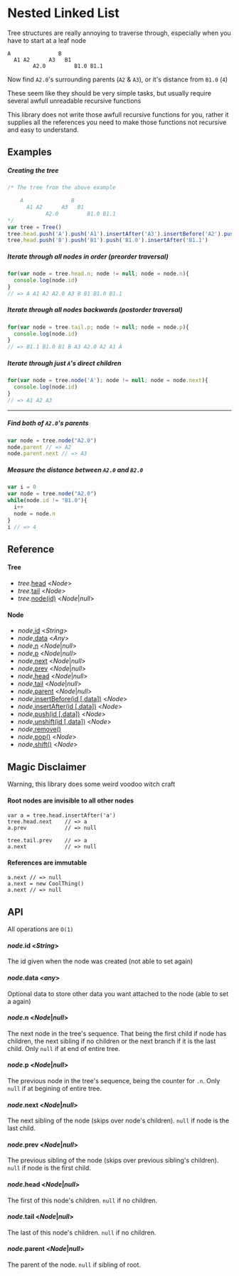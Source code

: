 # Nested Linked List

Tree structures are really annoying to traverse through, 
especially when you have to start at a leaf node
```
A               B
  A1 A2      A3   B1
        A2.0         B1.0 B1.1
```
Now find `A2.0`'s surrounding parents (`A2` & `A3`),
or it's distance from `B1.0` (`4`)

These seem like they should be very simple tasks, but usually 
require several awfull unreadable recursive functions

This library does not write those awfull recursive functions
for you, rather it supplies all the references you need to make
those functions not recursive and easy to understand.

## Examples

##### Creating the tree
``` js
/* The tree from the above example

    A               B
      A1 A2      A3   B1
            A2.0         B1.0 B1.1
*/
var tree = Tree()
tree.head.push('A').push('A1').insertAfter('A3').insertBefore('A2').push('A2.0')
tree.head.push('B').push('B1').push('B1.0').insertAfter('B1.1')
```
##### Iterate through all nodes in order *(preorder traversal)*
``` js
for(var node = tree.head.n; node != null; node = node.n){
  console.log(node.id)
}
// => A A1 A2 A2.0 A3 B B1 B1.0 B1.1
```
##### Iterate through all nodes backwards *(postorder traversal)*
``` js
for(var node = tree.tail.p; node != null; node = node.p){
  console.log(node.id)
}
// => B1.1 B1.0 B1 B A3 A2.0 A2 A1 A
```
##### Iterate through just `A`'s direct children
``` js
for(var node = tree.node('A'); node != null; node = node.next){
  console.log(node.id)
}
// => A1 A2 A3
```
--------
##### Find both of `A2.0`'s parents
``` js
var node = tree.node("A2.0")
node.parent // => A2
node.parent.next // => A3
```
##### Measure the distance between `A2.0` and `B2.0`
``` js
var i = 0
var node = tree.node("A2.0")
while(node.id != "B1.0"){
  i++
  node = node.n
}
i // => 4
```

## Reference
#### Tree
- _tree._[head]() <*Node*>
- _tree._[tail]() <*Node*>
- _tree._[node(id)]() <*Node*|*null*>

#### Node
- _node_[.id]() <*String*>
- _node_[.data]() <*Any*>
- _node_[.n]() <*Node*|*null*>
- _node_[.p]() <*Node*|*null*>
- _node_[.next]() <*Node*|*null*>
- _node_[.prev]() <*Node*|*null*>
- _node_[.head]() <*Node*|*null*>
- _node_[.tail]() <*Node*|*null*>
- _node_[.parent]() <*Node*|*null*>
- _node_[.insertBefore(id [,data])]() <*Node*>
- _node_[.insertAfter(id [,data])]() <*Node*>
- _node_[.push(id [,data])]() <*Node*>
- _node_[.unshift(id [,data])]() <*Node*>
- _node_[.remove()]()
- _node_[.pop()]() <*Node*>
- _node_[.shift()]() <*Node*>



## Magic Disclaimer
Warning, this library does some weird voodoo witch craft

#### Root nodes are invisible to all other nodes
```
var a = tree.head.insertAfter('a')
tree.head.next    // => a
a.prev            // => null

tree.tail.prev    // => a
a.next            // => null
```
#### References are immutable
```
a.next // => null
a.next = new CoolThing()
a.next // => null
```

## API
All operations are `O(1)`

#### _node_.id <*String*>
The id given when the node was created (not able to set again)

#### _node_.data <*any*>
Optional data  to store other data you want attached to the node (able to set a again)

#### _node_.n <*Node*|*null*>
The next node in the tree's sequence. That being the first child if node has children, the next sibling if no children or the next branch if it is the last child. Only `null` if at end of entire tree.

#### _node_.p <*Node*|*null*>
The previous node in the tree's sequence, being the counter for `.n`. Only `null` if at begining of entire tree.

#### _node_.next <*Node*|*null*>
The next sibling of the node (skips over node's children). `null` if node is the last child.

#### _node_.prev <*Node*|*null*>
The previous sibling of the node (skips over previous sibling's children). `null` if node is the first child.

#### _node_.head <*Node*|*null*>
The first of this node's children. `null` if no children.

#### _node_.tail <*Node*|*null*>
The last of this node's children. `null` if no children.

#### _node_.parent <*Node*|*null*>
The parent of the node. `null` if sibling of root.
